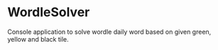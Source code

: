 # WordleSolver
Console application to solve wordle daily word based on given green, yellow and black tile.
